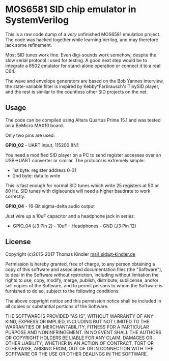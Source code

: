 # MOS6581 SID chip emulator in SystemVerilog

This is a raw code dump of a *very* unfinished MOS6581 emulation project. The code was hacked together while learning Verilog, and may therefore lack some refinement.

Most SID tunes work fine. Even digi-sounds work somehow, despite the slow serial protocol I used for testing. A good next step would be to integrate a 6502 emulator for stand-alone operation or connect it to a real C64.

The wave and envelope generators are based on the Bob Yannes interview, the state-variable filter is inspired by Kebby^Farbrausch's TinySID player, and the rest is similar to the countless other SID projects on the net.

## Usage

The code can be compiled using Altera Quartus Prime 15.1 and was tested on a BeMicro MAX10 board. 

Only two pins are used:

**GPIO_02** - UART input, 115200 8N1

You need a modified SID player on a PC to send register accesses over an USB->UART converter or similar. The protocol is extremely simple:   
    
  * 1st byte: register address 0-31
  * 2nd byte: data to write

This is fast enough for normal SID tunes which write 25 registers at 50 or 60 Hz. SID tunes with digisounds will need a higher baudrate to work correctly.


**GPIO_04** - 16-Bit sigma-delta audio output

Just wire up a 10uF capacitor and a headphone jack in series: 

  * GPIO_04 (J3 Pin 2) - 10uF - Headphones - GND (J3 Pin 12)


## License

Copyright (c)2015-2017 Thomas Kindler <mail_sid@t-kindler.de>

Permission is hereby granted, free of charge, to any person obtaining a copy
of this software and associated documentation files (the "Software"), to deal
in the Software without restriction, including without limitation the rights
to use, copy, modify, merge, publish, distribute, sublicense, and/or sell
copies of the Software, and to permit persons to whom the Software is
furnished to do so, subject to the following conditions:

The above copyright notice and this permission notice shall be included in all
copies or substantial portions of the Software.

THE SOFTWARE IS PROVIDED "AS IS", WITHOUT WARRANTY OF ANY KIND, EXPRESS OR
IMPLIED, INCLUDING BUT NOT LIMITED TO THE WARRANTIES OF MERCHANTABILITY,
FITNESS FOR A PARTICULAR PURPOSE AND NONINFRINGEMENT. IN NO EVENT SHALL THE
AUTHORS OR COPYRIGHT HOLDERS BE LIABLE FOR ANY CLAIM, DAMAGES OR OTHER
LIABILITY, WHETHER IN AN ACTION OF CONTRACT, TORT OR OTHERWISE, ARISING FROM,
OUT OF OR IN CONNECTION WITH THE SOFTWARE OR THE USE OR OTHER DEALINGS IN THE
SOFTWARE.
